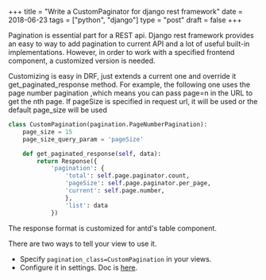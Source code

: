 +++
title = "Write a CustomPaginator for django rest framework"
date = 2018-06-23
tags = ["python", "django"]
type = "post"
draft = false
+++

Pagination is essential part for a REST api. Django rest framework provides an easy to way to add pagination to current API and a lot of useful built-in implementations. However, in order to work with a specified frontend component, a customized version is needed.

Customizing is easy in DRF, just extends a current one and override it get\_paginated\_response method. For example, the following one uses the page number pagination ,which means you can pass page=n in the URL to get the nth page. If pageSize is specified in request url, it will be used or the default page\_size will be used

```python
class CustomPagination(pagination.PageNumberPagination):
    page_size = 15
    page_size_query_param = 'pageSize'

    def get_paginated_response(self, data):
        return Response({
            'pagination': {
                'total': self.page.paginator.count,
                'pageSize': self.page.paginator.per_page,
                'current': self.page.number,
                },
                'list': data
            })
```

The response format is customized for antd's table component.

There are two ways to tell your view to use it.

-   Specify `pagination_class=CustomPagination` in your views.
-   Configure it in settings. Doc is [here](http://www.django-rest-framework.org/api-guide/pagination/).